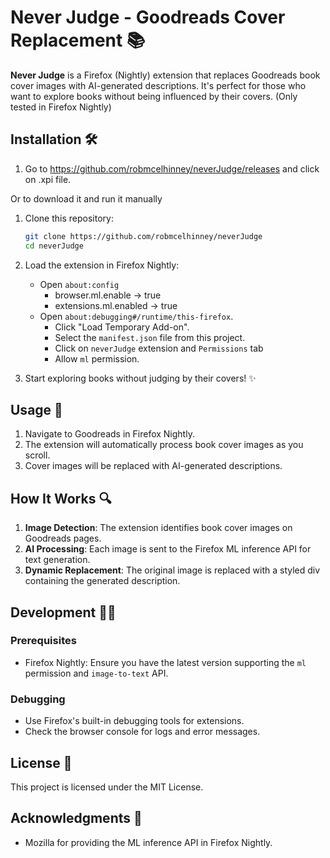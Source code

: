 # Never Judge - Goodreads Cover Replacement 📚

**Never Judge** is a Firefox (Nightly) extension that replaces Goodreads book cover images with AI-generated descriptions. It's perfect for those who want to explore books without being influenced by their covers. (Only tested in Firefox Nightly)

## Installation 🛠️

1. Go to https://github.com/robmcelhinney/neverJudge/releases and click on .xpi file.

Or to download it and run it manually

1. Clone this repository:

    ```sh
    git clone https://github.com/robmcelhinney/neverJudge
    cd neverJudge
    ```

2. Load the extension in Firefox Nightly:

    - Open `about:config`
        - browser.ml.enable → true
        - extensions.ml.enabled → true
    - Open `about:debugging#/runtime/this-firefox`.
        - Click "Load Temporary Add-on".
        - Select the `manifest.json` file from this project.
        - Click on `neverJudge` extension and `Permissions` tab
        - Allow `ml` permission.

3. Start exploring books without judging by their covers! ✨

## Usage 📖

1. Navigate to Goodreads in Firefox Nightly.
2. The extension will automatically process book cover images as you scroll.
3. Cover images will be replaced with AI-generated descriptions.

## How It Works 🔍

1. **Image Detection**: The extension identifies book cover images on Goodreads pages.
2. **AI Processing**: Each image is sent to the Firefox ML inference API for text generation.
3. **Dynamic Replacement**: The original image is replaced with a styled div containing the generated description.

## Development 🧑‍💻

### Prerequisites

-   Firefox Nightly: Ensure you have the latest version supporting the `ml` permission and `image-to-text` API.

### Debugging

-   Use Firefox's built-in debugging tools for extensions.
-   Check the browser console for logs and error messages.

## License 📜

This project is licensed under the MIT License.

## Acknowledgments 🙌

-   Mozilla for providing the ML inference API in Firefox Nightly.
